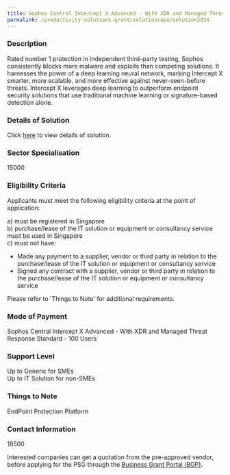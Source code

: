 ```yaml
---
title: Sophos Central Intercept X Advanced - With XDR and Managed Threat Response Standard - 100 Users
permalink: /productivity-solutions-grant/solutionrepo/solution2934
---
```


### Description

Rated number 1 protection in independent third-party testing, Sophos consistently blocks more malware and exploits than competing solutions.
It harnesses the power of a deep learning neural network, marking Intercept X smarter, more scalable, and more effective against never-seen-before threats. Intercept X leverages deep learning to outperform endpoint security solutions that use traditional machine learning or signature-based detection alone.

### Details of Solution

Click <a href='SWIZ Technologies Pte Ltd' target='_blank' rel='noopener'>here</a> to view details of solution.

### Sector Specialisation

15000

### Eligibility Criteria

Applicants must meet the following eligibility criteria at the point of application:

a) must be registered in Singapore <br>
b) purchase/lease of the IT solution or equipment or consultancy service must be used in Singapore <br>
c) must not have:
- Made any payment to a supplier, vendor or third party in relation to the purchase/lease of the IT solution or equipment or consultancy service
- Signed any contract with a supplier, vendor or third party in relation to the purchase/lease of the IT solution or equipment or consultancy service

Please refer to 'Things to Note' for additional requirements.

### Mode of Payment
Sophos Central Intercept X Advanced - With XDR and Managed Threat Response Standard - 100 Users

### Support Level
Up to Generic for SMEs <br>
Up to IT Solution for non-SMEs

### Things to Note
EndPoint Protection Platform

### Contact Information
18500

Interested companies can get a quotation from the pre-approved vendor, before applying for the PSG through the <a target='_blank' rel='noopener' href='https://www.businessgrants.gov.sg/'>Business Grant Portal (BGP)</a>.
